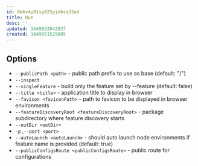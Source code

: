 ```yaml
---
id: 8mbv4y91sy825pjmbsq33ad
title: Run
desc: ''
updated: 1649952842037
created: 1649951529085
---
```


## Options

- `--publicPath <path>` - public path prefix to use as base (default: "/")
- `--inspect`
- `--singleFeature` - build only the feature set by --feature (default: false)
- `--title <title>` - application title to display in browser
- `--favicon <faviconPath>` - path to favicon to be displayed in browser environments
- `--featureDiscoveryRoot <featureDiscoveryRoot>` - package subdirectory where feature discovery starts
- `--outDir <outDir>`
- `-p` ,`--port <port>`
- `--autoLaunch <autoLaunch>` - should auto launch node environments if feature name is provided (default: true)
- `--publicConfigsRoute <publicConfigsRoute>` - public route for configurations
